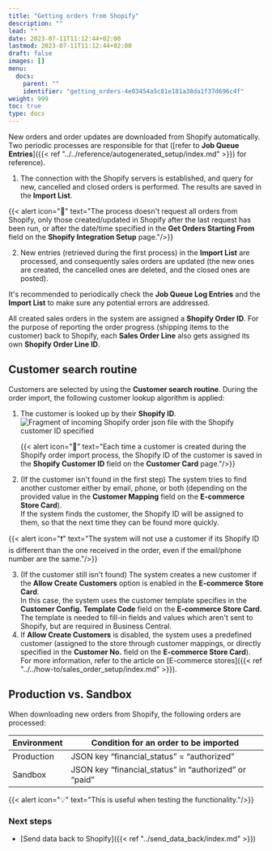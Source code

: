 ```yaml
---
title: "Getting orders from Shopify"
description: ""
lead: ""
date: 2023-07-11T11:12:44+02:00
lastmod: 2023-07-11T11:12:44+02:00
draft: false
images: []
menu:
  docs:
    parent: ""
    identifier: "getting_orders-4e03454a5c81e181a38da1f37d696c4f"
weight: 999
toc: true
type: docs
---
```


New orders and order updates are downloaded from Shopify automatically. Two periodic processes are responsible for that ([refer to **Job Queue Entries**]({{< ref "../../reference/autogenerated_setup/index.md" >}}) for reference). 


1. The connection with the Shopify servers is established, and query for new, cancelled and closed orders is performed. The results are saved in the **Import List**.

{{< alert icon="📝" text="The process doesn't request all orders from Shopify, only those created/updated in Shopify after the last request has been run, or after the date/time specified in the <b>Get Orders Starting From</b> field on the <b>Shopify Integration Setup</b> page."/>}}

2. New entries (retrieved during the first process) in the **Import List** are processed, and consequently sales orders are updated (the new ones are created, the cancelled ones are deleted, and the closed ones are posted).


It's recommended to periodically check the **Job Queue Log Entries** and the **Import List** to make sure any potential errors are addressed.

All created sales orders in the system are assigned a **Shopify Order ID**. For the purpose of reporting the order progress (shipping items to the customer) back to Shopify, each **Sales Order Line** also gets assigned its own **Shopify Order Line ID**.

## Customer search routine

Customers are selected by using the **Customer search routine**. During the order import, the following customer lookup algorithm is applied:

1. The customer is looked up by their **Shopify ID**.                   
   ![Fragment of incoming Shopify order json file with the Shopify customer ID specified](getting-orders-shopify-customer-search.png)

   {{< alert icon="📝" text="Each time a customer is created during the Shopify order import process, the Shopify ID of the customer is saved in the <b>Shopify Customer ID</b> field on the <b>Customer Card</b> page."/>}}

2. (If the customer isn't found in the first step) The system tries to find another customer either by email, phone, or both (depending on the provided value in the **Customer Mapping** field on the **E-commerce Store Card**).    
   If the system finds the customer, the Shopify ID will be assigned to them, so that the next time they can be found more quickly.         

{{< alert icon="❗" text="The system will not use a customer if its Shopify ID is different than the one received in the order, even if the email/phone number are the same."/>}}

3. (If the customer still isn't found) The system creates a new customer if the **Allow Create Customers** option is enabled in the **E-commerce Store Card**.           
   In this case, the system uses the customer template specifies in the **Customer Config. Template Code** field on the **E-commerce Store Card**. The template is needed to fill-in fields and values which aren't sent to Shopify, but are required in Business Central.    
4. If **Allow Create Customers** is disabled, the system uses a predefined customer (assigned to the store through customer mappings, or directly specified in the **Customer No.** field on the **E-commerce Store Card**).        
   For more information, refer to the article on [E-commerce stores]({{< ref "../../how-to/sales_order_setup/index.md" >}}).

## Production vs. Sandbox

When downloading new orders from Shopify, the following orders are processed:

| Environment            | Condition for an order to be imported                 |
|------------------------|-------------------------------------------------------|
| Production             | JSON key “financial_status” = “authorized”            | 
| Sandbox                | JSON key “financial_status” in “authorized” or “paid” | 

{{< alert icon="💡" text="This is useful when testing the functionality."/>}}

### Next steps

- [Send data back to Shopify]({{< ref "../send_data_back/index.md" >}})

